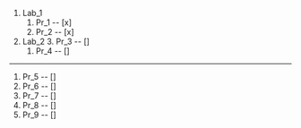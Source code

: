 1. Lab_1
	1. Pr_1 -- [x]
	2. Pr_2 -- [x]
2. Lab_2
	3. Pr_3 -- []
	1. Pr_4 -- []

---

1. Pr_5 -- []
1. Pr_6 -- []
1. Pr_7 -- []
1. Pr_8 -- []
1. Pr_9 -- []
